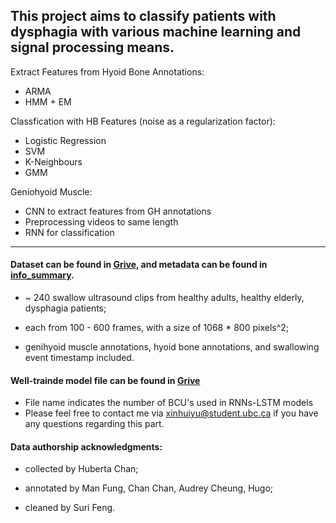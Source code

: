 ## This project aims to classify patients with dysphagia with various machine learning and signal processing means.

Extract Features from Hyoid Bone Annotations:
- ARMA
- HMM + EM

Classfication with HB Features (noise as a regularization factor):
- Logistic Regression 
- SVM
- K-Neighbours 
- GMM

Geniohyoid Muscle:
- CNN to extract features from GH annotations 
- Preprocessing videos to same length 
- RNN for classification 

---

#### Dataset can be found in [Grive](https://drive.google.com/drive/folders/1H-SQDsl4pZmKeGOX7-jT6g7k0b6zq0jY?usp=sharing), and metadata can be found in [info_summary](info_summary/).

- ~ 240 swallow ultrasound clips from healthy adults, healthy elderly, dysphagia patients;

- each from 100 - 600 frames, with a size of 1068 \* 800 pixels^2;

- genihyoid muscle annotations, hyoid bone annotations, and swallowing event timestamp included.

#### Well-trainde model file can be found in [Grive](https://drive.google.com/drive/folders/1TYC-xw1FBAKHbZ_Lz8RCwMIO7g0TN7m_)
- File name indicates the number of BCU's used in RNNs-LSTM models
- Please feel free to contact me via xinhuiyu@student.ubc.ca if you have any questions regarding this part.

#### Data authorship acknowledgments:

- collected by Huberta Chan;

- annotated by Man Fung, Chan Chan, Audrey Cheung, Hugo;

- cleaned by Suri Feng.
